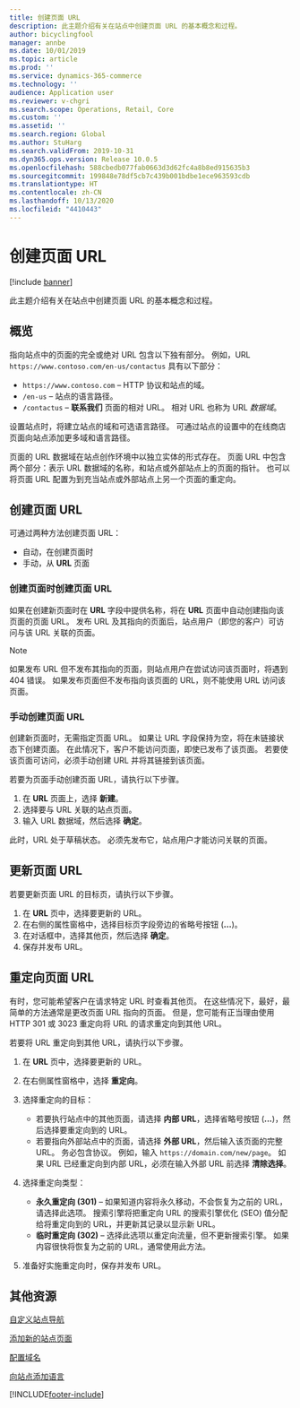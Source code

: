 ```yaml
---
title: 创建页面 URL
description: 此主题介绍有关在站点中创建页面 URL 的基本概念和过程。
author: bicyclingfool
manager: annbe
ms.date: 10/01/2019
ms.topic: article
ms.prod: ''
ms.service: dynamics-365-commerce
ms.technology: ''
audience: Application user
ms.reviewer: v-chgri
ms.search.scope: Operations, Retail, Core
ms.custom: ''
ms.assetid: ''
ms.search.region: Global
ms.author: StuHarg
ms.search.validFrom: 2019-10-31
ms.dyn365.ops.version: Release 10.0.5
ms.openlocfilehash: 588cbedb077fab0663d3d62fc4a8b8ed915635b3
ms.sourcegitcommit: 199848e78df5cb7c439b001bdbe1ece963593cdb
ms.translationtype: HT
ms.contentlocale: zh-CN
ms.lasthandoff: 10/13/2020
ms.locfileid: "4410443"
---
```

# <a name="create-a-page-url"></a>创建页面 URL


[!include [banner](includes/banner.md)]

此主题介绍有关在站点中创建页面 URL 的基本概念和过程。

## <a name="overview"></a>概览

指向站点中的页面的完全或绝对 URL 包含以下独有部分。 例如，URL `https://www.contoso.com/en-us/contactus` 具有以下部分：

- `https://www.contoso.com` – HTTP 协议和站点的域。
- `/en-us` – 站点的语言路径。
- `/contactus` – **联系我们** 页面的相对 URL。 相对 URL 也称为 URL *数据域*。

设置站点时，将建立站点的域和可选语言路径。 可通过站点的设置中的在线商店页面向站点添加更多域和语言路径。

页面的 URL 数据域在站点创作环境中以独立实体的形式存在。 页面 URL 中包含两个部分：表示 URL 数据域的名称，和站点或外部站点上的页面的指针。 也可以将页面 URL 配置为到充当站点或外部站点上另一个页面的重定向。

## <a name="create-a-page-url"></a>创建页面 URL

可通过两种方法创建页面 URL：

- 自动，在创建页面时
- 手动，从 **URL** 页面

### <a name="create-a-page-url-when-you-create-a-page"></a>创建页面时创建页面 URL

如果在创建新页面时在 **URL** 字段中提供名称，将在 **URL** 页面中自动创建指向该页面的页面 URL。 发布 URL 及其指向的页面后，站点用户（即您的客户）可访问与该 URL 关联的页面。

> [!NOTE]
> 如果发布 URL 但不发布其指向的页面，则站点用户在尝试访问该页面时，将遇到 404 错误。 如果发布页面但不发布指向该页面的 URL，则不能使用 URL 访问该页面。

### <a name="manually-create-a-page-url"></a>手动创建页面 URL

创建新页面时，无需指定页面 URL。 如果让 URL 字段保持为空，将在未链接状态下创建页面。 在此情况下，客户不能访问页面，即使已发布了该页面。 若要使该页面可访问，必须手动创建 URL 并将其链接到该页面。

若要为页面手动创建页面 URL，请执行以下步骤。

1. 在 **URL** 页面上，选择 **新建**。
1. 选择要与 URL 关联的站点页面。
1. 输入 URL 数据域，然后选择 **确定**。

此时，URL 处于草稿状态。 必须先发布它，站点用户才能访问关联的页面。

## <a name="update-a-page-url"></a>更新页面 URL

若要更新页面 URL 的目标页，请执行以下步骤。

1. 在 **URL** 页中，选择要更新的 URL。
1. 在右侧的属性窗格中，选择目标页字段旁边的省略号按钮 (**...**)。
1. 在对话框中，选择其他页，然后选择 **确定**。
1. 保存并发布 URL。

## <a name="redirect-a-page-url"></a>重定向页面 URL

有时，您可能希望客户在请求特定 URL 时查看其他页。 在这些情况下，最好，最简单的方法通常是更改页面 URL 指向的页面。 但是，您可能有正当理由使用 HTTP 301 或 3023 重定向将 URL 的请求重定向到其他 URL。

若要将 URL 重定向到其他 URL，请执行以下步骤。

1. 在 **URL** 页中，选择要更新的 URL。
1. 在右侧属性窗格中，选择 **重定向**。
1. 选择重定向的目标：

    - 若要执行站点中的其他页面，请选择 **内部 URL**，选择省略号按钮 (**...**)，然后选择要重定向到的 URL。
    - 若要指向外部站点中的页面，请选择 **外部 URL**，然后输入该页面的完整 URL。 务必包含协议。 例如，输入 `https://domain.com/new/page`。 如果 URL 已经重定向到内部 URL，必须在输入外部 URL 前选择 **清除选择**。

1. 选择重定向类型：

    - **永久重定向 (301)** – 如果知道内容将永久移动，不会恢复为之前的 URL，请选择此选项。 搜索引擎将把重定向 URL 的搜索引擎优化 (SEO) 值分配给将重定向到的 URL，并更新其记录以显示新 URL。 
    - **临时重定向 (302)** – 选择此选项以重定向流量，但不更新搜索引擎。 如果内容很快将恢复为之前的 URL，通常使用此方法。

1. 准备好实施重定向时，保存并发布 URL。

## <a name="additional-resources"></a>其他资源

[自定义站点导航](customize-site-navigation.md)

[添加新的站点页面](add-new-page.md)

[配置域名](configure-your-domain-name.md)

[向站点添加语言](add-languages-to-site.md)


[!INCLUDE[footer-include](../includes/footer-banner.md)]